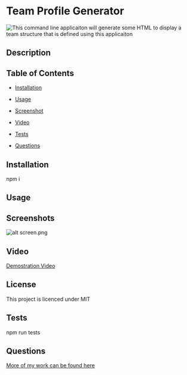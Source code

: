 
    
# Team Profile Generator

![This command line applicaiton will generate some HTML to display a team structure that is defined using this applicaiton](https://img.shields.io/badge/license-MIT-blue.svg)
    
## Description
    


## Table of Contents 

* [Installation](#installation)

* [Usage](#usage)

* [Screenshot](#screenshots)

* [Video](#video)

* [Tests](#tests)

* [Questions](#questions)

## Installation
    
npm i
    
## Usage
    

    
## Screenshots

![alt screen.png]()

## Video

[Demostration Video]()
    

## License
    
This project is licenced under MIT

## Tests
    
npm run tests

## Questions

[More of my work can be found here](https://github.com/ChrisAylen)
    
